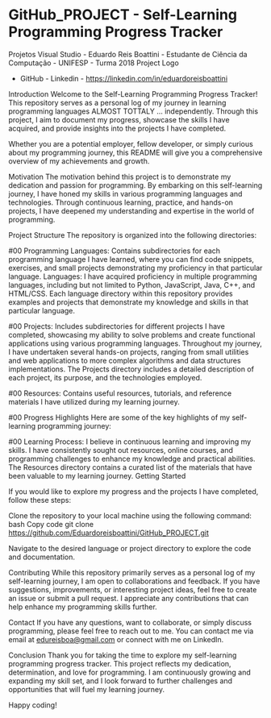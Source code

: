 # GitHub_PROJECT - Self-Learning Programming Progress Tracker
Projetos Visual Studio - Eduardo Reis Boattini - Estudante de Ciência da Computação - UNIFESP - Turma 2018
Project Logo

- GitHub - Linkedin - https://linkedin.com/in/eduardoreisboattini

Introduction
Welcome to the Self-Learning Programming Progress Tracker! 
This repository serves as a personal log of my journey in learning programming languages ALMOST TOTTALY ... independently. 
Through this project, I aim to document my progress, showcase the skills I have acquired, and provide insights into the projects I have completed. 

Whether you are a potential employer, fellow developer, or simply curious about my programming journey, this README will give you a comprehensive overview of my achievements and growth.

Motivation
The motivation behind this project is to demonstrate my dedication and passion for programming. 
By embarking on this self-learning journey, I have honed my skills in various programming languages and technologies. 
Through continuous learning, practice, and hands-on projects, I have deepened my understanding and expertise in the world of programming.

Project Structure
The repository is organized into the following directories:

#00 Programming Languages: Contains subdirectories for each programming language I have learned, where you can find code snippets, exercises, and small projects demonstrating my proficiency in that particular language.
    Languages: I have acquired proficiency in multiple programming languages, including but not limited to Python, JavaScript, Java, C++, and HTML/CSS. Each language directory within this repository provides examples and projects that demonstrate my knowledge and skills in that particular language.

#00 Projects: Includes subdirectories for different projects I have completed, showcasing my ability to solve problems and create functional applications using various programming languages.
    Throughout my journey, I have undertaken several hands-on projects, ranging from small utilities and web applications to more complex algorithms and data structures implementations. The Projects directory includes a detailed description of each project, its purpose, and the technologies employed.

#00 Resources: Contains useful resources, tutorials, and reference materials I have utilized during my learning journey.

#00 Progress Highlights
    Here are some of the key highlights of my self-learning programming journey:

#00 Learning Process: I believe in continuous learning and improving my skills. I have consistently sought out resources, online courses, and programming challenges to enhance my knowledge and practical abilities. The Resources directory contains a curated list of the materials that have been valuable to my learning journey.
Getting Started

If you would like to explore my progress and the projects I have completed, follow these steps:

Clone the repository to your local machine using the following command:
bash
Copy code
git clone https://github.com/Eduardoreisboattini/GitHub_PROJECT.git

Navigate to the desired language or project directory to explore the code and documentation.

Contributing
While this repository primarily serves as a personal log of my self-learning journey, I am open to collaborations and feedback. If you have suggestions, improvements, or interesting project ideas, feel free to create an issue or submit a pull request. I appreciate any contributions that can help enhance my programming skills further.

Contact
If you have any questions, want to collaborate, or simply discuss programming, please feel free to reach out to me. You can contact me via email at edureisboa@gmail.com or connect with me on LinkedIn.

Conclusion
Thank you for taking the time to explore my self-learning programming progress tracker. 
This project reflects my dedication, determination, and love for programming. I am continuously growing and expanding my skill set, and I look forward to further challenges and opportunities that will fuel my learning journey.

Happy coding!
